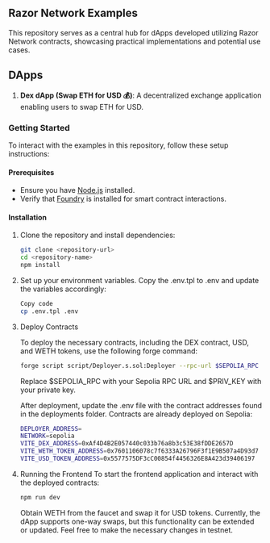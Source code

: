 ## Razor Network Examples

This repository serves as a central hub for dApps developed utilizing Razor Network contracts, showcasing practical implementations and potential use cases.

## DApps

1. **Dex dApp (Swap ETH for USD 💰)**: A decentralized exchange application enabling users to swap ETH for USD.

### Getting Started

To interact with the examples in this repository, follow these setup instructions:

#### Prerequisites

- Ensure you have [Node.js](https://nodejs.org/) installed.
- Verify that [Foundry](https://book.getfoundry.sh/getting-started/installation) is installed for smart contract interactions.

#### Installation

1. Clone the repository and install dependencies:

   ```sh
   git clone <repository-url>
   cd <repository-name>
   npm install
   ```

2. Set up your environment variables. Copy the .env.tpl to .env and update the variables accordingly:

    ```sh
    Copy code
    cp .env.tpl .env
    ```
3. Deploy Contracts 

    To deploy the necessary contracts, including the DEX contract, USD, and WETH tokens, use the following forge command:

    ``` sh
    forge script script/Deployer.s.sol:Deployer --rpc-url $SEPOLIA_RPC --optimize --private-key $PRIV_KEY -vvv
    ```

    Replace $SEPOLIA_RPC with your Sepolia RPC URL and $PRIV_KEY with your private key.

    After deployment, update the .env file with the contract addresses found in the deployments folder. Contracts are already deployed on Sepolia:
    ```sh
    DEPLOYER_ADDRESS=
    NETWORK=sepolia
    VITE_DEX_ADDRESS=0xAf4D4B2E057440c033b76a8b3c53E38fDDE2657D
    VITE_WETH_TOKEN_ADDRESS=0x7601106078c7f6333A26796F3f1E9B507a4D93d7
    VITE_USD_TOKEN_ADDRESS=0x5577575DF3cC00854f4456326E8A423d39406197
    ```

4. Running the Frontend
    To start the frontend application and interact with the deployed contracts:
    ```sh
    npm run dev
    ```
    Obtain WETH from the faucet and swap it for USD tokens. Currently, the dApp supports one-way swaps, but this functionality can be extended or updated. Feel free to make the necessary changes in testnet. 
